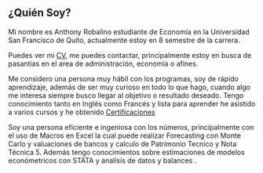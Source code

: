 ## ¿Quién Soy?

Mi nombre es Anthony Robalino estudiante de Economía en la Universidad San Francisco de Quito, actualmente estoy en 8 semestre de la carrera.

Puedes ver mi [CV](https://drive.google.com/file/d/1ICM9gkS4p0f8huwmtGLm-SvU4I569LAq/view?usp=sharing), me puedes contactar, principalmente estoy en busca de pasantías en el area de administración, economía o afines.

Me considero una persona muy hábil con los programas, soy de rápido aprendizaje, además de ser muy curioso en todo lo que hago, cuando algo me interesa siempre busco llegar al objetivo o resultado deseado. Tengo conocimiento tanto en Inglés como Francés y lista para aprender he asistido a varios cursos y he obtenido [Certificaciones](https://drive.google.com/file/d/1ICM9gkS4p0f8huwmtGLm-SvU4I569LAq/view?usp=sharing)

Soy una persona eficiente e ingeniosa con los números, principalmente con el uso de Macros en Excel la cual puede realizar Forecasting con Monte Carlo y valuaciones de bancos y calculo de Patrimonio Tecnico y Nota Técnica 5. Además tengo conocimientos sobre estimaciones de modelos económetricos con STATA y analisis de datos y balances .



